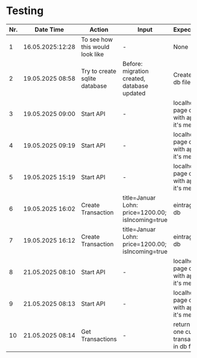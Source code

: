 # Testing

| Nr. | Date Time        | Action                          | Input                                             | Expectation                                    | Status    |
| --- | ---------------- | ------------------------------- | ------------------------------------------------- | ---------------------------------------------- | --------- |
| 1   | 16.05.2025:12:28 | To see how this would look like | -                                                 | None                                           | Unknown   |
| 2   | 19.05.2025 08:58 | Try to create sqlite database   | Before: migration created, database updated       | Creates a db file                              | Failed    |
| 3   | 19.05.2025 09:00 | Start API                       | -                                                 | localhost page opens with api and it's methods | Failed    |
| 4   | 19.05.2025 09:19 | Start API                       | -                                                 | localhost page opens with api and it's methods | Succeeded |
| 5   | 19.05.2025 15:19 | Start API                       | -                                                 | localhost page opens with api and it's methods | Succeeded |
| 6   | 19.05.2025 16:02 | Create Transaction              | title=Januar Lohn: price=1200.00; isIncoming=true | eintrag in db                                  | Failed    |
| 7   | 19.05.2025 16:12 | Create Transaction              | title=Januar Lohn: price=1200.00; isIncoming=true | eintrag in db                                  | Succeeded |
| 8   | 21.05.2025 08:10 | Start API                       | -                                                 | localhost page opens with api and it's methods | Failed    |
| 9   | 21.05.2025 08:13 | Start API                       | -                                                 | localhost page opens with api and it's methods | Succeeded |
| 10  | 21.05.2025 08:14 | Get Transactions                | -                                                 | return the one current transaction in db file  | Succeeded |
